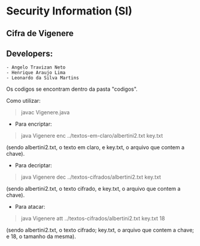 # Security Information (SI)

## Cifra de Vigenere

## Developers:
	- Angelo Travizan Neto
	- Henrique Araujo Lima
	- Leonardo da Silva Martins

Os codigos se encontram dentro da pasta "codigos".

Como utilizar:


> javac Vigenere.java



- Para encriptar:

> java Vigenere enc ../textos-em-claro/albertini2.txt key.txt

(sendo albertini2.txt, o texto em claro, e key.txt, o arquivo que contem a chave).


- Para decriptar: 

> java Vigenere dec ../textos-cifrados/albertini2.txt key.txt

(sendo albertini2.txt, o texto cifrado, e key.txt, o arquivo que contem a chave).


- Para atacar:

> java Vigenere att ../textos-cifrados/albertini2.txt key.txt 18

(sendo albertini2.txt, o texto cifrado; key.txt, o arquivo que contem a chave; e 18, o tamanho da mesma).

